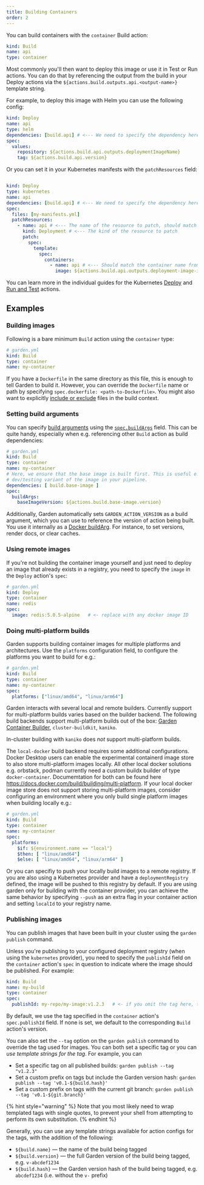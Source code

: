 ```yaml
---
title: Building Containers
order: 2
---
```


You can build containers with the `container` Build action:

```yaml
kind: Build
name: api
type: container
```

Most commonly you'll then want to deploy this image or use it in Test or Run actions. You can do that by referencing the output from the build in your Deploy actions via the `${actions.build.outputs.api.<output-name>}` template string.

For example, to deploy this image with Helm you can use the following config:

```yaml
kind: Deploy
name: api
type: helm
dependencies: [build.api] # <--- We need to specify the dependency here
spec:
  values:
    repository: ${actions.build.api.outputs.deploymentImageName}
    tag: ${actions.build.api.version}
```

Or you can set it in your Kubernetes manifests with the `patchResources` field:

```yaml

kind: Deploy
type: kubernetes
name: api
dependencies: [build.api] # <--- We need to specify the dependency here
spec:
  files: [my-manifests.yml]
  patchResources:
    - name: api # <--- The name of the resource to patch, should match the name in the K8s manifest
      kind: Deployment # <--- The kind of the resource to patch
      patch:
        spec:
          template:
            spec:
              containers:
                - name: api # <--- Should match the container name from the K8s manifest
                  image: ${actions.build.api.outputs.deployment-image-id} # <--- The output from the Build action
```

You can learn more in the individual guides for the Kubernetes [Deploy](../kubernetes/deploy-k8s-resource.md) and [Run and Test](../kubernetes/run-tests-and-tasks.md) actions.

## Examples


### Building images

Following is a bare minimum `Build` action using the `container` type:

```yaml
# garden.yml
kind: Build
type: container
name: my-container
```

If you have a `Dockerfile` in the same directory as this file, this is enough to tell Garden to build it. However, you can override the `Dockerfile` name or path by specifying `spec.dockerfile: <path-to-Dockerfile>`. You might also want to explicitly [include or exclude](../../config-guides/include-exclude.md) files in the build context.

### Setting build arguments

You can specify [build arguments](https://docs.docker.com/engine/reference/commandline/build/#build-arg) using the [`spec.buildArgs`](../../reference/action-types/Build/container.md#specbuildargs) field. This can be quite handy, especially when e.g. referencing other `Build` action as build dependencies:

```yaml
# garden.yml
kind: Build
type: container
name: my-container
# Here, we ensure that the base image is built first. This is useful e.g. when you want to build a prod and a
# dev/testing variant of the image in your pipeline.
dependencies: [ build.base-image ]
spec:
  buildArgs:
    baseImageVersion: ${actions.build.base-image.version}
```

Additionally, Garden automatically sets `GARDEN_ACTION_VERSION` as a build argument, which you can use to reference the
version of action being built. You use it internally as
a [Docker buildArg](https://docs.docker.com/engine/reference/commandline/build/#build-arg). For instance, to set
versions, render docs, or clear caches.

### Using remote images

If you're not building the container image yourself and just need to deploy an image that already exists in a registry,
you need to specify the `image` in the `Deploy` action's `spec`:

```yaml
# garden.yml
kind: Deploy
type: container
name: redis
spec:
  image: redis:5.0.5-alpine   # <- replace with any docker image ID
```

### Doing multi-platform builds

Garden supports building container images for multiple platforms and architectures. Use the `platforms` configuration field, to configure the platforms you want to build for e.g.:

```yaml
# garden.yml
kind: Build
type: container
name: my-container
spec:
  platforms: ["linux/amd64", "linux/arm64"]
```

Garden interacts with several local and remote builders. Currently support for multi-platform builds varies based on the builder backend.
The following build backends support multi-platform builds out of the box: [Garden Container Builder](../../reference/providers/container.md), `cluster-buildkit`, `kaniko`.

In-cluster building with `kaniko` does *not* support multi-platform builds.

The `local-docker` build backend requires some additional configurations. Docker Desktop users can enable the experimental containerd image store to also store multi-platform images locally. All other local docker solutions e.g. orbstack, podman currently need a custom buildx builder of type `docker-container`. Documemtation for both can be found here https://docs.docker.com/build/building/multi-platform.
If your local docker image store does not support storing multi-platform images, consider configuring an environment where you only build single platform images when building locally e.g.:

```yaml
# garden.yml
kind: Build
type: container
name: my-container
spec:
  platforms:
    $if: ${environment.name == "local"}
    $then: [ "linux/amd64"]
    $else: [ "linux/amd64", "linux/arm64" ]
```

Or you can specifiy to push your locally build images to a remote registry. If you are also using a Kubernetes provider and have a `deploymentRegistry` defined, the image will be pushed to this registry by default. If you are using garden only for building with the container provider, you can achieve the same behavior by specifying `--push` as an extra flag in your container action and setting `localId` to your registry name.

### Publishing images

You can publish images that have been built in your cluster using the `garden publish` command.

Unless you're publishing to your configured deployment registry (when using the `kubernetes` provider), you need to
specify the `publishId` field on the `container` action's `spec` in question to indicate where the image should be
published. For example:

```yaml
kind: Build
name: my-build
type: container
spec:
  publishId: my-repo/my-image:v1.2.3   # <- if you omit the tag here, the Garden action version will be used by default
```

By default, we use the tag specified in the `container` action's `spec.publishId` field. If none is set,
we default to the corresponding `Build` action's version.

You can also set the `--tag` option on the `garden publish` command to override the tag used for images. You can both
set a specific tag or you can _use template strings for the tag_. For example, you can

- Set a specific tag on all published builds: `garden publish --tag "v1.2.3"`
- Set a custom prefix on tags but include the Garden version hash: `garden publish --tag 'v0.1-${build.hash}'`
- Set a custom prefix on tags with the current git branch: `garden publish --tag 'v0.1-${git.branch}'`

{% hint style="warning" %}
Note that you most likely need to wrap templated tags with single quotes, to prevent your shell from attempting to
perform its own substitution.
{% endhint %}

Generally, you can use any template strings available for action configs for the tags, with the addition of the
following:

- `${build.name}` — the name of the build being tagged
- `${build.version}` — the full Garden version of the build being tagged, e.g. `v-abcdef1234`
- `${build.hash}` — the Garden version hash of the build being tagged, e.g. `abcdef1234` (i.e. without the `v-`
  prefix)
